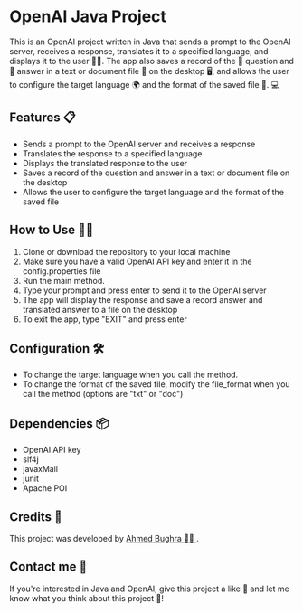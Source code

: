# OpenAI Java Project

 This is an OpenAI project written in Java that sends a prompt to the OpenAI server, receives a response, translates it to a specified language, and displays it to the user 🧑‍💻. The app also saves a record of the 💬 question and 📝 answer in a text or document file 📂 on the desktop 🖥️, and allows the user to configure the target language 🌍 and the format of the saved file 📂. 💻

## Features 📋
- Sends a prompt to the OpenAI server and receives a response
- Translates the response to a specified language
- Displays the translated response to the user
- Saves a record of the question and answer in a text or document file on the desktop
- Allows the user to configure the target language and the format of the saved file

## How to Use 🧑‍💻
1. Clone or download the repository to your local machine
2. Make sure you have a valid OpenAI API key and enter it in the config.properties file
3. Run the main method.
4. Type your prompt and press enter to send it to the OpenAI server
5. The app will display the response and save a record answer and translated answer to a file on the desktop
6. To exit the app, type "EXIT" and press enter

## Configuration 🛠️
- To change the target language when you call the method.
- To change the format of the saved file, modify the file_format when you call the method (options are "txt" or "doc")

## Dependencies 📦
- OpenAI API key
- slf4j
- javaxMail
- junit
- Apache POI


## Credits 🙌
This project was developed by [Ahmed Bughra 🧑‍💼 ](https://www.linkedin.com/in/ahmed-bughra/).

## Contact me 💬
If you're interested in Java and OpenAI, give this project a like 🌟 and let me know what you think about this project 💬!
